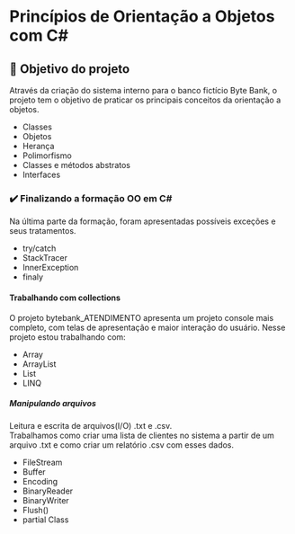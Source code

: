 # Princípios de Orientação a Objetos com C#

## 🔨 Objetivo do projeto

Através da criação do sistema interno para o banco fictício Byte Bank, o projeto tem o objetivo de praticar os principais conceitos da orientação a objetos. <br>

- Classes
- Objetos
- Herança
- Polimorfismo
- Classes e métodos abstratos
- Interfaces

### ✔️ Finalizando a formação OO em C#

Na última parte da formação, foram apresentadas possíveis exceções e seus tratamentos.

- try/catch
- StackTracer
- InnerException
- finaly

#### Trabalhando com collections

O projeto bytebank_ATENDIMENTO apresenta um projeto console mais completo, com telas de apresentação e maior interação do usuário. Nesse projeto estou trabalhando com:

- Array
- ArrayList
- List<T>
- LINQ

##### Manipulando arquivos

Leitura e escrita de arquivos(I/O) .txt e .csv.<br>
Trabalhamos como criar uma lista de clientes no sistema a partir de um arquivo .txt e como criar um relatório .csv com esses dados.

- FileStream
- Buffer
- Encoding
- BinaryReader
- BinaryWriter
- Flush()
- partial Class
